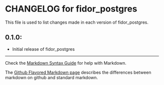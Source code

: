 # CHANGELOG for fidor_postgres

This file is used to list changes made in each version of fidor_postgres.

## 0.1.0:

* Initial release of fidor_postgres

- - - 
Check the [Markdown Syntax Guide](http://daringfireball.net/projects/markdown/syntax) for help with Markdown.

The [Github Flavored Markdown page](http://github.github.com/github-flavored-markdown/) describes the differences between markdown on github and standard markdown.
